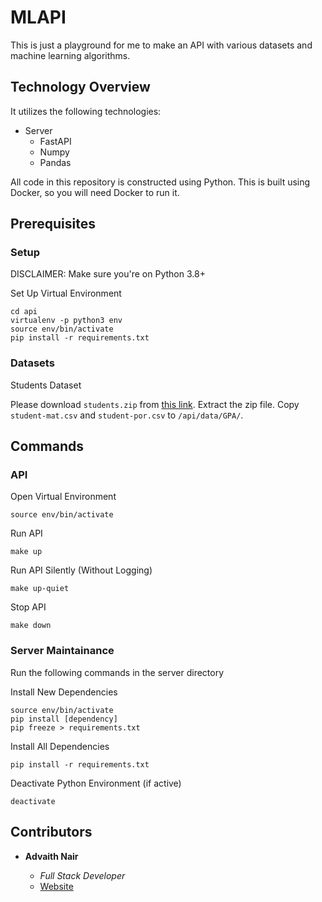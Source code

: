 # MLAPI

This is just a playground for me to make an API with various datasets and machine learning algorithms.

## Technology Overview

It utilizes the following technologies:

-   Server
    -   FastAPI
    -   Numpy
    -   Pandas

All code in this repository is constructed using Python. This is built using Docker, so you will need Docker to run it.

## Prerequisites

### Setup

DISCLAIMER: Make sure you're on Python 3.8+

Set Up Virtual Environment

```
cd api
virtualenv -p python3 env
source env/bin/activate
pip install -r requirements.txt
```

### Datasets

Students Dataset

Please download `students.zip` from [this link](https://archive.ics.uci.edu/ml/machine-learning-databases/00320/). Extract the zip file. Copy `student-mat.csv` and `student-por.csv` to `/api/data/GPA/`.

## Commands

### API

Open Virtual Environment

```
source env/bin/activate
```

Run API

```
make up
```

Run API Silently (Without Logging)

```
make up-quiet
```

Stop API

```
make down
```

### Server Maintainance

Run the following commands in the server directory

Install New Dependencies

```
source env/bin/activate
pip install [dependency]
pip freeze > requirements.txt
```

Install All Dependencies

```
pip install -r requirements.txt
```

Deactivate Python Environment (if active)

```
deactivate
```

## Contributors

-   **Advaith Nair**

    -   _Full Stack Developer_
    -   [Website](https://advaithnair.com)
